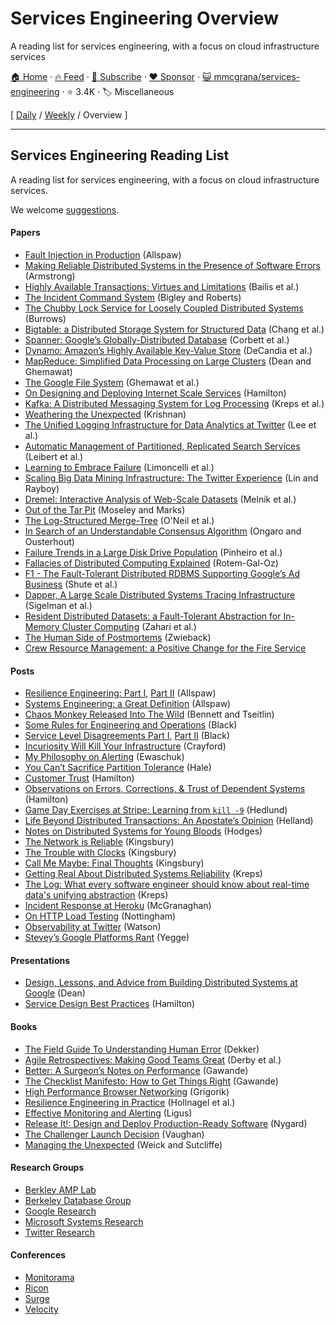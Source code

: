# Services Engineering Overview

A reading list for services engineering, with a focus on cloud infrastructure services

[🏠 Home](/README.md) · [🔥 Feed](https://www.trackawesomelist.com/mmcgrana/services-engineering/rss.xml) · [📮 Subscribe](https://trackawesomelist.us17.list-manage.com/subscribe?u=d2f0117aa829c83a63ec63c2f&id=36a103854c) · [❤️  Sponsor](https://github.com/sponsors/theowenyoung) · [😺 mmcgrana/services-engineering](https://github.com/mmcgrana/services-engineering) · ⭐ 3.4K · 🏷️ Miscellaneous

[ [Daily](/content/mmcgrana/services-engineering/README.md) / [Weekly](/content/mmcgrana/services-engineering/week/README.md) / Overview ]

---

## Services Engineering Reading List

A reading list for services engineering, with a focus on cloud
infrastructure services.

We welcome [suggestions](https://github.com/mmcgrana/services-engineering/blob/master/README.md/CONTRIBUTING.md).

#### Papers

*   [Fault Injection in Production](http://queue.acm.org/detail.cfm?id=2353017) (Allspaw)
*   [Making Reliable Distributed Systems in the Presence of Software Errors](http://www.erlang.org/download/armstrong_thesis_2003.pdf) (Armstrong)
*   [Highly Available Transactions: Virtues and Limitations](http://www.bailis.org/papers/hat-vldb2014.pdf) (Bailis et al.)
*   [The Incident Command System](http://www.high-reliability.org/files/The_Incident_Command_System.pdf) (Bigley and Roberts)
*   [The Chubby Lock Service for Loosely Coupled Distributed Systems](http://static.googleusercontent.com/external_content/untrusted_dlcp/research.google.com/en/us/archive/chubby-osdi06.pdf) (Burrows)
*   [Bigtable: a Distributed Storage System for Structured Data](http://www.read.seas.harvard.edu/\~kohler/class/cs239-w08/chang06bigtable.pdf) (Chang et al.)
*   [Spanner: Google’s Globally-Distributed Database](http://research.google.com/archive/spanner-osdi2012.pdf) (Corbett et al.)
*   [Dynamo: Amazon’s Highly Available Key-Value Store](http://www.read.seas.harvard.edu/\~kohler/class/cs239-w08/decandia07dynamo.pdf) (DeCandia et al.)
*   [MapReduce: Simplified Data Processing on Large Clusters](http://research.google.com/archive/mapreduce-osdi04.pdf) (Dean and Ghemawat)
*   [The Google File System](http://research.google.com/archive/gfs-sosp2003.pdf) (Ghemawat et al.)
*   [On Designing and Deploying Internet Scale Services](http://mvdirona.com/jrh/talksAndPapers/JamesRH_Lisa.pdf) (Hamilton)
*   [Kafka: A Distributed Messaging System for Log Processing](http://research.microsoft.com/en-us/UM/people/srikanth/netdb11/netdb11papers/netdb11-final12.pdf) (Kreps et al.)
*   [Weathering the Unexpected](http://queue.acm.org/detail.cfm?id=2371516) (Krishnan)
*   [The Unified Logging Infrastructure for Data Analytics at Twitter](http://vldb.org/pvldb/vol5/p1771_georgelee_vldb2012.pdf) (Lee et al.)
*   [Automatic Management of Partitioned, Replicated Search Services](http://citeseerx.ist.psu.edu/viewdoc/download?doi=10.1.1.222.1862\&rep=rep1\&type=pdf) (Leibert et al.)
*   [Learning to Embrace Failure](http://best.dtu.dk/SC13/p20-casestudy.pdf) (Limoncelli et al.)
*   [Scaling Big Data Mining Infrastructure: The Twitter Experience](http://www.kdd.org/sites/default/files/issues/14-2-2012-12/V14-02-02-Lin.pdf) (Lin and Rayboy)
*   [Dremel: Interactive Analysis of Web-Scale Datasets](http://static.googleusercontent.com/external_content/untrusted_dlcp/research.google.com/en/us/pubs/archive/36632.pdf) (Melnik et al.)
*   [Out of the Tar Pit](http://shaffner.us/cs/papers/tarpit.pdf) (Moseley and Marks)
*   [The Log-Structured Merge-Tree](http://www.cs.umb.edu/\~poneil/lsmtree.pdf) (O'Neil et al.)
*   [In Search of an Understandable Consensus Algorithm](https://ramcloud.stanford.edu/wiki/download/attachments/11370504/raft.pdf) (Ongaro and Ousterhout)
*   [Failure Trends in a Large Disk Drive Population](http://static.googleusercontent.com/external_content/untrusted_dlcp/research.google.com/en/us/archive/disk_failures.pdf) (Pinheiro et al.)
*   [Fallacies of Distributed Computing Explained](http://www.rgoarchitects.com/Files/fallacies.pdf) (Rotem-Gal-Oz)
*   [F1 - The Fault-Tolerant Distributed RDBMS Supporting Google’s Ad Business](http://research.google.com/pubs/archive/38125.pdf) (Shute et al.)
*   [Dapper, A Large Scale Distributed Systems Tracing Infrastructure](http://research.google.com/pubs/archive/36356.pdf) (Sigelman et al.)
*   [Resident Distributed Datasets: a Fault-Tolerant Abstraction for In-Memory Cluster Computing](https://www.usenix.org/system/files/conference/nsdi12/nsdi12-final138.pdf) (Zahari et al.)
*   [The Human Side of Postmortems](https://docs.google.com/file/d/0Byl4UKRYLErDVlJMNDNjaThiR2M/edit) (Zwieback)
*   [Crew Resource Management: a Positive Change for the Fire Service](http://www.iaff.org/06news/NearMissKit/6.%20Crew%20Resource%20Management/CRM.pdf)

#### Posts

*   [Resilience Engineering: Part I](http://www.kitchensoap.com/2011/04/07/resilience-engineering-part-i/), [Part II](http://www.kitchensoap.com/2012/06/18/resilience-engineering-part-ii-lenses/) (Allspaw)
*   [Systems Engineering: a Great Definition](http://www.kitchensoap.com/2011/07/18/systems-engineering-great-definition/) (Allspaw)
*   [Chaos Monkey Released Into The Wild](http://techblog.netflix.com/2012/07/chaos-monkey-released-into-wild.html) (Bennett and Tseitlin)
*   [Some Rules for Engineering and Operations](http://blog.b3k.us/2012/01/24/some-rules.html) (Black)
*   [Service Level Disagreements Part I](http://blog.b3k.us/2009/07/15/service-level-disagreements.html), [Part II](http://blog.b3k.us/2009/07/16/service-level-disagreements-2.html) (Black)
*   [Incuriosity Will Kill Your Infrastructure](http://yellerapp.com/posts/2015-03-16-incuriosity-killed-the-infrastructure.html) (Crayford)
*   [My Philosophy on Alerting](https://docs.google.com/document/d/199PqyG3UsyXlwieHaqbGiWVa8eMWi8zzAn0YfcApr8Q/edit#heading=h.whsaboyw21nk) (Ewaschuk)
*   [You Can’t Sacrifice Partition Tolerance](http://codahale.com/you-cant-sacrifice-partition-tolerance/) (Hale)
*   [Customer Trust](http://perspectives.mvdirona.com/2013/01/15/CustomerTrust.aspx) (Hamilton)
*   [Observations on Errors, Corrections, & Trust of Dependent Systems](http://perspectives.mvdirona.com/2012/02/26/ObservationsOnErrorsCorrectionsTrustOfDependentSystems.aspx) (Hamilton)
*   [Game Day Exercises at Stripe: Learning from `kill -9`](https://stripe.com/blog/game-day-exercises-at-stripe) (Hedlund)
*   [Life Beyond Distributed Transactions: An Apostate’s Opinion](http://cs.brown.edu/courses/cs227/archives/2012/papers/weaker/cidr07p15.pdf) (Helland)
*   [Notes on Distributed Systems for Young Bloods](http://www.somethingsimilar.com/2013/01/14/notes-on-distributed-systems-for-young-bloods/) (Hodges)
*   [The Network is Reliable](http://aphyr.com/posts/288-the-network-is-reliable) (Kingsbury)
*   [The Trouble with Clocks](http://aphyr.com/posts/299-the-trouble-with-timestamps) (Kingsbury)
*   [Call Me Maybe: Final Thoughts](http://aphyr.com/posts/286-call-me-maybe-final-thoughts) (Kingsbury)
*   [Getting Real About Distributed Systems Reliability](http://blog.empathybox.com/post/19574936361/getting-real-about-distributed-system-reliability) (Kreps)
*   [The Log: What every software engineer should know about real-time data's unifying abstraction](http://engineering.linkedin.com/distributed-systems/log-what-every-software-engineer-should-know-about-real-time-datas-unifying) (Kreps)
*   [Incident Response at Heroku](https://blog.heroku.com/archives/2014/5/9/incident-response-at-heroku) (McGranaghan)
*   [On HTTP Load Testing](http://www.mnot.net/blog/2011/05/18/http_benchmark_rules) (Nottingham)
*   [Observability at Twitter](https://blog.twitter.com/2013/observability-at-twitter) (Watson)
*   [Stevey’s Google Platforms Rant](https://gist.github.com/chitchcock/1281611) (Yegge)

#### Presentations

*   [Design, Lessons, and Advice from Building Distributed Systems at Google](http://www.cs.cornell.edu/projects/ladis2009/talks/dean-keynote-ladis2009.pdf) (Dean)
*   [Service Design Best Practices](http://www.mvdirona.com/jrh/TalksAndPapers/JamesHamilton_POA20090226.pdf) (Hamilton)

#### Books

*   [The Field Guide To Understanding Human Error](http://www.amazon.com/Field-Guide-Understanding-Human-Error/dp/0754648265) (Dekker)
*   [Agile Retrospectives: Making Good Teams Great](http://www.amazon.com/Agile-Retrospectives-Making-Teams-Great/dp/0977616649) (Derby et al.)
*   [Better: A Surgeon’s Notes on Performance](http://www.amazon.com/dp/0312427654) (Gawande)
*   [The Checklist Manifesto: How to Get Things Right](http://www.amazon.com/The-Checklist-Manifesto-ebook/dp/B0030V0PEW) (Gawande)
*   [High Performance Browser Networking](http://chimera.labs.oreilly.com/books/1230000000545/index.html) (Grigorik)
*   [Resilience Engineering in Practice](http://www.amazon.com/Resilience-Engineering-Practice-Ashgate-Studies/dp/1409410358/) (Hollnagel et al.)
*   [Effective Monitoring and Alerting](http://www.amazon.com/Effective-Monitoring-Alerting-For-Operations/dp/1449333524) (Ligus)
*   [Release It!: Design and Deploy Production-Ready Software](http://www.amazon.com/Release-It-Production-Ready-Pragmatic-Programmers/dp/0978739213) (Nygard)
*   [The Challenger Launch Decision](http://www.amazon.com/The-Challenger-Launch-Decision-Technology/dp/0226851761) (Vaughan)
*   [Managing the Unexpected](http://www.amazon.com/gp/product/B004IK9U4U) (Weick and Sutcliffe)

#### Research Groups

*   [Berkley AMP Lab](https://amplab.cs.berkeley.edu/)
*   [Berkeley Database Group](http://db.cs.berkeley.edu/w/)
*   [Google Research](http://research.google.com/)
*   [Microsoft Systems Research](http://research.microsoft.com/en-US/groups/sr/default.aspx)
*   [Twitter Research](https://engineering.twitter.com/research)

#### Conferences

*   [Monitorama](http://monitorama.com/)
*   [Ricon](http://ricon.io/)
*   [Surge](http://surge.omniti.com/)
*   [Velocity](http://velocityconf.com/)

